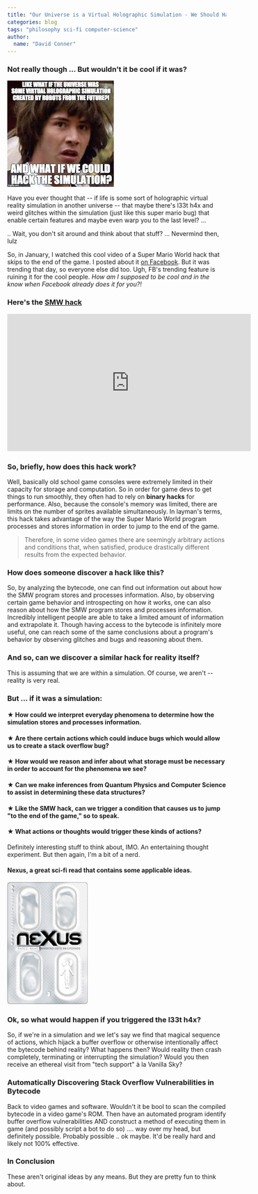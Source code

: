 ```yaml
---
title: "Our Universe is a Virtual Holographic Simulation - We Should Hack It"
categories: blog
tags: "philosophy sci-fi computer-science"
author:
  name: "David Conner"
---
```


### Not really though ... But wouldn't it be cool if it was?

![Conspiracty Keanu](/img/posts/2015-03-07-our-universe-is-a-virtual-holographic-simulation-and-we-should-hack-it/keanu-simulation.jpg)

Have you ever thought that -- if life is some sort of holographic virtual reality simulation in another universe -- that maybe there's l33t h4x and weird glitches within the simulation (just like this super mario bug) that enable certain features and maybe even warp you to the last level? ...

.. Wait, you don't sit around and think about that stuff? ... Nevermind then, lulz

So, in January, I watched this cool video of a Super Mario World hack that skips to the end of the game.  I posted about it [on Facebook](https://www.facebook.com/dconner.pro/posts/10200149490776664).  But it was trending that day, so everyone else did too.  Ugh, FB's trending feature is ruining it for the cool people.  *How am I supposed to be cool and in the know when Facebook already does it for you?!*

### Here's the [SMW hack](http://kotaku.com/near-impossible-super-mario-world-glitch-executed-for-t-1681109239)

<iframe width="560" height="315" src="https://www.youtube.com/embed/14wqBA5Q1yc" frameborder="0" allowfullscreen></iframe>

### So, briefly, how does this hack work?

Well, basically old school game consoles were extremely limited in their capacity for storage and computation.  So in order for game devs to get things to run smoothly, they often had to rely on **binary hacks** for performance.  Also, because the console's memory was limited, there are limits on the number of sprites available simultaneously.  In layman's terms, this hack takes advantage of the way the Super Mario World program processes and stores information in order to jump to the end of the game. 

> Therefore, in some video games there are seemingly arbitrary actions and conditions that, when satisfied, produce drastically different results from the expected behavior.

### How does someone discover a hack like this?

So, by analyzing the bytecode, one can find out information out about how the SMW program stores and processes information.  Also, by observing certain game behavior and introspecting on how it works, one can also reason about how the SMW program stores and processes information.  Incredibly intelligent people are able to take a limited amount of information and extrapolate it.  Though having access to the bytecode is infinitely more useful, one can reach some of the same conclusions about a program's behavior by observing glitches and bugs and reasoning about them.

### And so, can we discover a similar hack for reality itself?

This is assuming that we are within a simulation.  Of course, we aren't -- reality is very real. 

### But ... if it was a simulation: 

#### &#x2605; How could we interpret everyday phenomena to determine how the simulation stores and processes information.
#### &#x2605; Are there certain actions which could induce bugs which would allow us to create a stack overflow bug?
#### &#x2605; How would we reason and infer about what storage must be necessary in order to account for the phenomena we see?
#### &#x2605; Can we make inferences from Quantum Physics and Computer Science to assist in determining these data structures?
#### &#x2605; Like the SMW hack, can we trigger a condition that causes us to jump "to the end of the game," so to speak.
#### &#x2605; What actions or thoughts would trigger these kinds of actions?

Definitely interesting stuff to think about, IMO.  An entertaining thought experiment. But then again, I'm a bit of a nerd.

#### Nexus, a great sci-fi read that contains some applicable ideas. 

![Nexus: A Great Read](/img/posts/2015-03-07-our-universe-is-a-virtual-holographic-simulation-and-we-should-hack-it/nexus-book.jpg)

### Ok, so what would happen if you triggered the l33t h4x?

So, if we're in a simulation and we let's say we find that magical sequence of actions, which hijack a buffer overflow or otherwise intentionally affect the bytecode behind reality? What happens then?  Would reality then crash completely, terminating or interrupting the simulation? Would you then receive an ethereal visit from "tech support" à la Vanilla Sky?

### Automatically Discovering Stack Overflow Vulnerabilities in Bytecode

Back to video games and software.  Wouldn't it be bool to scan the compiled bytecode in a video game's ROM.  Then have an automated program identify buffer overflow vulnerabilities AND construct a method of executing them in game (and possibly script a bot to do so) .... way over my head, but definitely possible.  Probably possible .. ok maybe.  It'd be really hard and likely not 100% effective.

### In Conclusion

These aren't original ideas by any means. But they are pretty fun to think about.